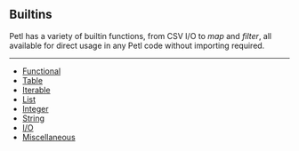 ## Builtins

Petl has a variety of builtin functions, from CSV I/O to _map_ and _filter_, 
all available for direct usage in any Petl code without importing required.

---
- [Functional](./functional.md)
- [Table](./table.md)
- [Iterable](./iterable.md)
- [List](./list.md)
- [Integer](./integer.md)
- [String](./list.md)
- [I/O](./io.md)
- [Miscellaneous](./misc.md)